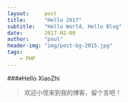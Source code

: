 ```yaml
---
layout:     post
title:      "Hello 2017"
subtitle:   "Hello World, Hello Blog"
date:       2017-02-09
author:     "paul"
header-img: "img/post-bg-2015.jpg"
tags:
    - PHP
---
```


###`#`Hello XiaoZhi

>欢迎小侄来到我的博客，留个言吧！
